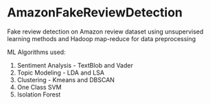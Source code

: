 # AmazonFakeReviewDetection
Fake review detection on Amazon review dataset using unsupervised learning methods and Hadoop map-reduce for data preprocessing

ML Algorithms used:
1. Sentiment Analysis - TextBlob and Vader
2. Topic Modeling - LDA and LSA
3. Clustering - Kmeans and DBSCAN
4. One Class SVM
5. Isolation Forest
